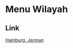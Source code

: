 # Menu Wilayah

## Link

[Hamburg, Jerman](https://github.com/gigit-pemilu/pemilu-2024-99-luar-negeri/tree/main/pileg-dpr/hitung-suara/sub/99-luar-negeri/sub/43-hamburg-jerman/sub/01-hamburg-jerman/sub/0001-hamburg-jerman)

